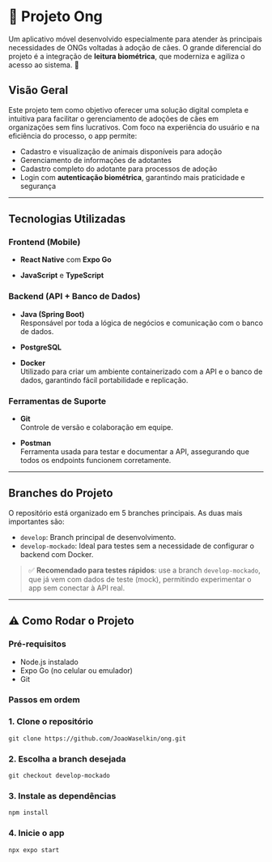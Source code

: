 # 🐾 Projeto Ong

Um aplicativo móvel desenvolvido especialmente para atender às principais necessidades de ONGs voltadas à adoção de cães. O grande diferencial do projeto é a integração de **leitura biométrica**, que moderniza e agiliza o acesso ao sistema. 📱


##  Visão Geral

Este projeto tem como objetivo oferecer uma solução digital completa e intuitiva para facilitar o gerenciamento de adoções de cães em organizações sem fins lucrativos. Com foco na experiência do usuário e na eficiência do processo, o app permite:

- Cadastro e visualização de animais disponíveis para adoção
- Gerenciamento de informações de adotantes
- Cadastro completo do adotante para processos de adoção
- Login com **autenticação biométrica**, garantindo mais praticidade e segurança

---

##  Tecnologias Utilizadas

###  Frontend (Mobile)

- **React Native** com **Expo Go**  

- **JavaScript** e **TypeScript**  

###  Backend (API + Banco de Dados)

- **Java (Spring Boot)**  
  Responsável por toda a lógica de negócios e comunicação com o banco de dados.

- **PostgreSQL**  

- **Docker**  
  Utilizado para criar um ambiente containerizado com a API e o banco de dados, garantindo fácil portabilidade e replicação.

###  Ferramentas de Suporte

- **Git**  
  Controle de versão e colaboração em equipe.

- **Postman**  
  Ferramenta usada para testar e documentar a API, assegurando que todos os endpoints funcionem corretamente.

---

## Branches do Projeto

O repositório está organizado em 5 branches principais. As duas mais importantes são:

- `develop`: Branch principal de desenvolvimento.
- `develop-mockado`: Ideal para testes sem a necessidade de configurar o backend com Docker.

> ✅ **Recomendado para testes rápidos**: use a branch `develop-mockado`, que já vem com dados de teste (mock), permitindo experimentar o app sem conectar à API real.

---

## ⚠️ Como Rodar o Projeto

### Pré-requisitos

- Node.js instalado
- Expo Go (no celular ou emulador)
- Git

### Passos em ordem

### 1. Clone o repositório
```
git clone https://github.com/JoaoWaselkin/ong.git
```
### 2. Escolha a branch desejada
```
git checkout develop-mockado
```

### 3. Instale as dependências
```
npm install
```

### 4. Inicie o app
```
npx expo start
```

